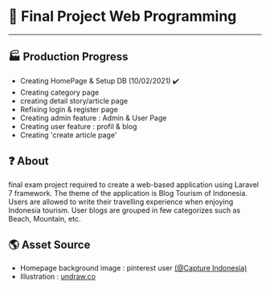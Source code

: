 # 🧻 Final Project Web Programming

---

## 🏭 Production Progress

-   Creating HomePage & Setup DB (10/02/2021) ✔️
-   Creating category page
-   creating detail story/article page
-   Refixing login & register page
-   Creating admin feature : Admin & User Page
-   Creating user feature : profil & blog
-   Creating 'create article page'

## ❓ About

final exam project required to create a web-based application using Laravel 7 framework. The theme of the application is Blog Tourism of Indonesia. Users are allowed to write their travelling experience when enjoying Indonesia tourism. User blogs are grouped in few categorizes such as Beach, Mountain, etc.

## 🌎 Asset Source

-   Homepage background image : pinterest user [(@Capture Indonesia)](https://id.pinterest.com/pin/791789178208969621/)
-   Illustration : [undraw.co](https://undraw.co/)
